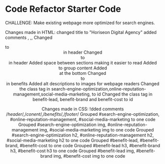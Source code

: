 # Code Refactor Starter Code
CHALLENGE: Make existing webpage more optimized for search engines.

Changes made in HTML:
    changed title to "Horiseon Digital Agency"
    added comments <!--header-->, <!--content-->,<!--benefits-->, <!--footer-->
    Changed <div> to <header> in header
    Changed <div> to <nav> in header
    Added space between sections making it easier to read
    Added <main> to group content
    Added <footer> at the bottom
    Changed <div> to <aside> in benefits
    Added alt descriptions to images for webpage readers
    Changed the class tag in search-engine-optimization,online-reputation-management,social-media-marketing, to id
    Changed the class tag in benefit-lead, benefit-brand and benefit-cost to id

Changes made in CSS:
    !dded comments /*header*/,/*conent*/,/*benefits*/,/*footer*/
    Grouped #search-engine-optimization, #online-reputation-management, #social-media-marketing to one code
    Grouped #search-engine-optimization img, #online-reputation-management img, #social-media-marketing img to one code
    Grouped #search-engine-optimization h2, #online-reputation-management h2, #social-media-marketing h2 to one code
    Grouped #benefit-lead, #benefit-brand, #benefit-cost to one code
    Grouped #benefit-lead h3, #benefit-brand h3, #benefit-cost h3 to one code
    Grouped #benefit-lead img, #benefit-brand img, #benefit-cost img to one code

